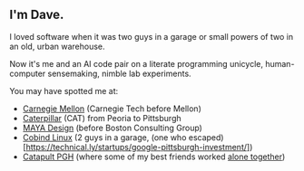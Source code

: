 ## I'm Dave.

I loved software when it was two guys in a garage or small powers of two in an old, urban warehouse.

Now it's me and an AI code pair on a literate programming unicycle, human-computer sensemaking, nimble lab experiments.

You may have spotted me at:

* [Carnegie Mellon](https://en.wikipedia.org/wiki/Carnegie_Mellon_University#:~:text=three%20programs%20ranked%20first%3A%20Artificial%20Intelligence%2C%20Programming%20Languages%2C%20and%20Information%20and%20Technology%20Management.%20In%20particular%2C%20the%20CMU%20School%20of%20Computer%20Science%20has%20been%20consistently%20ranked%20the%20best%20in%20the%20nation%2C%20tied%20with%20MIT%2C%20Stanford%2C%20and%20UC%20Berkeley.%20%5B59%5D) (Carnegie Tech before Mellon)
* [Caterpillar](https://www.cmu.edu/regional-impact/assets/docs/nrec-report.pdf) (CAT) from Peoria to Pittsburgh
* [MAYA Design](https://www.gbbn.com/work/maya-design-headquarters/) (before Boston Consulting Group)
* [Cobind Linux](https://rubenerd.com/p1191/) (2 guys in a garage, (one who escaped)[https://technical.ly/startups/google-pittsburgh-investment/])
* [Catapult PGH](http://catapultpgh.org/) (where some of my best friends worked [alone together](https://www.sherryturkle.com/alone-together))
